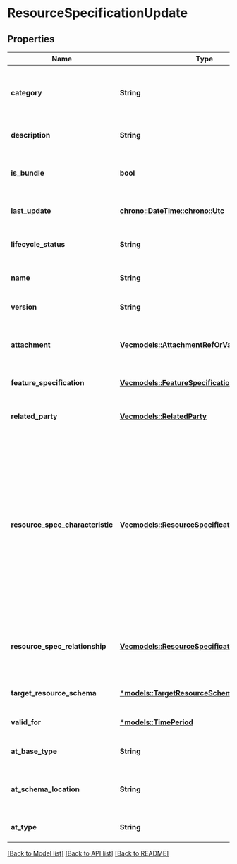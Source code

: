 # ResourceSpecificationUpdate

## Properties
Name | Type | Description | Notes
------------ | ------------- | ------------- | -------------
**category** | **String** | Category of the target resource like NetworkConnectivity, PhysicalLinks, Generic, L2Network and so on. | [optional] [default to None]
**description** | **String** | Description of this REST resource | [optional] [default to None]
**is_bundle** | **bool** | A flag indicates that if this resource specification is a bundled specification (true) or single (false). | [optional] [default to None]
**last_update** | [**chrono::DateTime::<chrono::Utc>**](DateTime.md) | Date and time of the last update of this REST resource | [optional] [default to None]
**lifecycle_status** | **String** | Used to indicate the current lifecycle status of the resource specification | [optional] [default to None]
**name** | **String** | Name given to this REST resource | [optional] [default to None]
**version** | **String** | Resource Specification version | [optional] [default to None]
**attachment** | [**Vec<models::AttachmentRefOrValue>**](AttachmentRefOrValue.md) | Complements the description of an element (for instance a resource) through video, pictures ... | [optional] [default to None]
**feature_specification** | [**Vec<models::FeatureSpecification>**](FeatureSpecification.md) | A list of Features for this specification. | [optional] [default to None]
**related_party** | [**Vec<models::RelatedParty>**](RelatedParty.md) | A related party defines party or party role linked to a specific entity. | [optional] [default to None]
**resource_spec_characteristic** | [**Vec<models::ResourceSpecificationCharacteristic>**](ResourceSpecificationCharacteristic.md) | A characteristic quality or distinctive feature of a ResourceSpecification.  The characteristic can be take on a discrete value, such as color, can take on a range of values, (for example, sensitivity of 100-240 mV), or can be derived from a formula (for example, usage time (hrs) = 30 - talk time *3). Certain characteristics, such as color, may be configured during the ordering or some other process. | [optional] [default to None]
**resource_spec_relationship** | [**Vec<models::ResourceSpecificationRelationship>**](ResourceSpecificationRelationship.md) | A migration, substitution, dependency or exclusivity relationship between/among resource specifications. | [optional] [default to None]
**target_resource_schema** | [***models::TargetResourceSchema**](TargetResourceSchema.md) |  | [optional] [default to None]
**valid_for** | [***models::TimePeriod**](TimePeriod.md) |  | [optional] [default to None]
**at_base_type** | **String** | When sub-classing, this defines the super-class | [optional] [default to None]
**at_schema_location** | **String** | A URI to a JSON-Schema file that defines additional attributes and relationships | [optional] [default to None]
**at_type** | **String** | When sub-classing, this defines the sub-class Extensible name | [optional] [default to None]

[[Back to Model list]](../README.md#documentation-for-models) [[Back to API list]](../README.md#documentation-for-api-endpoints) [[Back to README]](../README.md)


